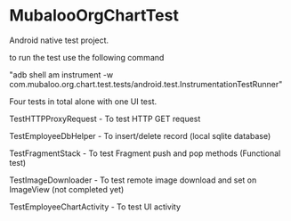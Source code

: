 # MubalooOrgChartTest
Android native test project.


to run the test use the following command

"adb shell am instrument -w com.mubaloo.org.chart.test.tests/android.test.InstrumentationTestRunner"

Four tests in total alone with one UI test.

TestHTTPProxyRequest - To test HTTP GET request

TestEmployeeDbHelper - To insert/delete record (local sqlite database)

TestFragmentStack - To test Fragment push and pop methods (Functional test)

TestImageDownloader - To test remote image download and set on ImageView (not completed yet)

TestEmployeeChartActivity - To test UI activity


